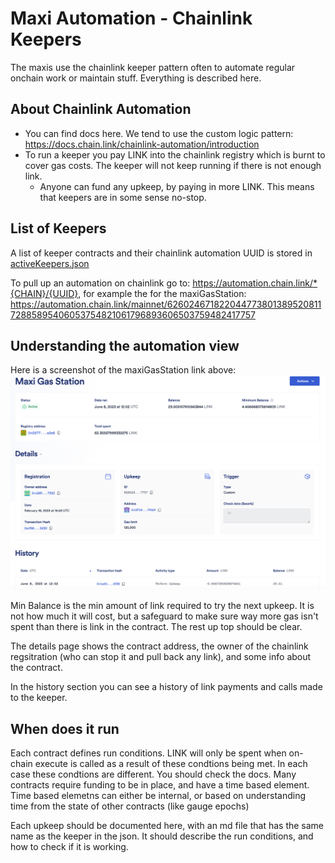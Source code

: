 # Maxi Automation - Chainlink Keepers
The maxis use the chainlink keeper pattern often to automate regular onchain work or maintain stuff.  Everything is described here.

## About Chainlink Automation
- You can find docs here.  We tend to use the custom logic pattern: https://docs.chain.link/chainlink-automation/introduction
- To run a keeper you pay LINK into the chainlink registry which is burnt to cover gas costs.  The keeper will not keep running if there is not enough link.
  - Anyone can fund any upkeep, by paying in more LINK.  This means that keepers are in some sense no-stop.


## List of Keepers
A list of keeper contracts and their chainlink automation UUID is stored in [activeKeepers.json](./activeKeepers.json)

To pull up an automation on chainlink go to:
https://automation.chain.link/*{CHAIN}/{UUID}, for example the for the maxiGasStation: https://automation.chain.link/mainnet/62602467182204477380138952081172885895406053754821061796893606503759482417757

## Understanding the automation view
Here is a screenshot of the maxiGasStation link above:
![img.png](images/img.png)

Min Balance is the min amount of link required to try the next upkeep. It is not how much it will cost, but a safeguard to make sure way more gas isn't spent than there is link in the contract.  The rest up top should be clear. 

The details page shows the contract address, the owner of the chainlink regsitration (who can stop it and pull back any link), and some info about the contract.

In the history section you can see a history of link payments and calls made to the keeper.


## When does it run
Each contract defines run conditions.  LINK will only be spent when on-chain execute is called as a result of these condtions being met.  In each case these condtions are different.  You should check the docs.  Many contracts require funding to be in place, and have a time based element.  Time based elemetns can either be internal, or based on understanding time from the state of other contracts (like gauge epochs)

Each upkeep should be documented here, with an md file that has the same name as the keeper in the json.  It should describe the run conditions, and how to check if it is working.

    

